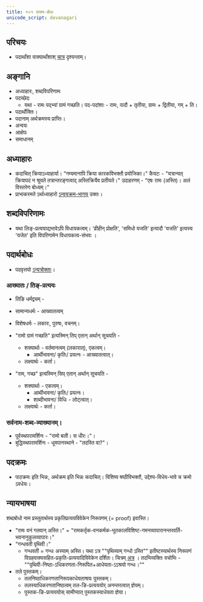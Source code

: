 ```yaml
---
title: +०१ वाक्य-बोधः
unicode_script: devanagari
---
```


## परिचयः
- पदार्थांशा वाक्यार्थांशाश् [चात्र](../00-arthAMshAH/) दृश्यन्ताम्।

## अङ्गानि
- अध्याहारः, शब्दविपरिणामः
- पदच्छेदः
    - यथा - रामः पद्भ्यां ग्रामं गच्छति। पद-पदांशाः - रामः, पादौ + तृतीया, ग्रामः + द्वितीया, गम् + ति। 
- पदार्थोक्तिः।
- पदानाम् अर्थक्रमस्य प्राप्तिः।
- अन्वयः
- आक्षेपः
- समाधानम्

## अध्याहारः
- कदाचित् क्रियाऽध्याहार्या। "गम्यमानापि क्रिया कारकविभक्तौ प्रयोजिका।" कैयटः - "यत्रान्यत् क्रियापदं न श्रूयते तत्रान्तरङ्गत्वाद् अस्तिक्रियैव प्रतीयते।" उदाहरणम् - "एषः रामः (अस्ति)। अलं विस्तरेण बोध्यम्।"
- प्राभाकरमते ऽर्थाध्याहारो [ऽन्वयक्रम-भागय्](anvaya-kramaH/) उक्तः।

## शब्दविपरिणामः
- यथा लिङ्-प्रत्ययाद्यभावेऽपि विधायकत्वम्। 'व्रीहीन् प्रोक्षति', 'समिधो यजति' इत्यादौ 'यजति' इत्यस्य 'यजेत' इति विपरिणामेन विधायकत्व-संभवः ।

## पदार्थबोधः
- पदवृत्तयो [ऽन्यत्रोक्ताः](../00-arthAMshAH/pada-vRttiH/)।

### आख्यातः / तिङ्-प्रत्ययः
- तिङि धर्मद्वयम् - 
 - सामान्यधर्मः - आख्यातत्वम् 
 - विशेषधर्मः - लकारः, पुरुषः, वचनम्।

- "रामो ग्रामं गच्छति" इत्यस्मिन् तिप् एतान् अर्थान् सूचयति -
  - शक्यार्थाः - वर्तमानत्वम् (लकारात्), एकत्वम्।
    - आर्थीभावना/ कृतिः/ प्रयत्नः - आख्यातत्वात्।
  - लक्ष्यार्थः - कर्ता।
- "राम, गच्छ" इत्यस्मिन् सिप् एतान् अर्थान् सूचयति -
  - शक्यार्थाः - एकत्वम्।
      - आर्थीभावना/ कृतिः/ प्रयत्नः।
      - शाब्दीभावना/ विधिः - लोट्त्वात्।
  - लक्ष्यार्थः - कर्ता।


### सर्वनाम-शब्द-व्याख्यानम्।
- पूर्वस्थपरामर्शिनः - "रामो बली। स धीरः।"। 
- बुद्धिस्थपरामर्शिनः - धूमपानस्थाने - "तदस्ति वा?"।

## पदक्रमः
- पाठक्रमः इति भिन्नः, अर्थक्रम इति भिन्नः कदाचित्। विशिष्य षष्ठीविभक्तौ, उद्देश्य-विधेय-भावे च क्रमो ऽवधेयः।

## न्यायभाषया
शब्दबोधो नाम प्रस्तुतार्थस्य प्रकृतिप्रत्ययविवेकेन निरूपणम् (= proof) इवास्ति। 

- "रामः वनं गतवान् अस्ति।" = "रामकर्तृक-वनकर्मक-भूतकालविशिष्ट-गमनव्यापारानन्तरवर्ति-भवनानुकूलव्यापारः।"
- "गन्धवती पृथिवी।"
  - गन्धवती = गन्धः अस्याम् अस्ति। यथा ऽत्र ""पृथिव्याम् गन्धो ऽस्ति"" इतीष्टस्यार्थस्य निरूपणं विग्रहवाक्यसहित-प्रकृति-प्रत्ययादिविवेकेन दर्शितः। चित्रम् [अत्र](http://i.imgur.com/m0a8Ast.png) । तदभिव्यक्तिः वचोभिः - ""पृथिवी-निष्ठा-ऽधिकरणता-निरूपित+आधेयता-ऽऽश्रयो गन्धः।""
- तले पुस्तकम्। 
  - तलनिष्ठाधिकरणतानिरूपकाधेयताश्रयः पुस्तकम्।
  - तलस्याधिकरणतानिष्ठत्वम् तल-ङि-प्रत्यययोर् अनन्तरत्वात् ज्ञेयम्। 
  - पुस्तक-ङि-प्रत्यययोस् सामीप्यात्  पुस्तकस्याधेयता ज्ञेया।
